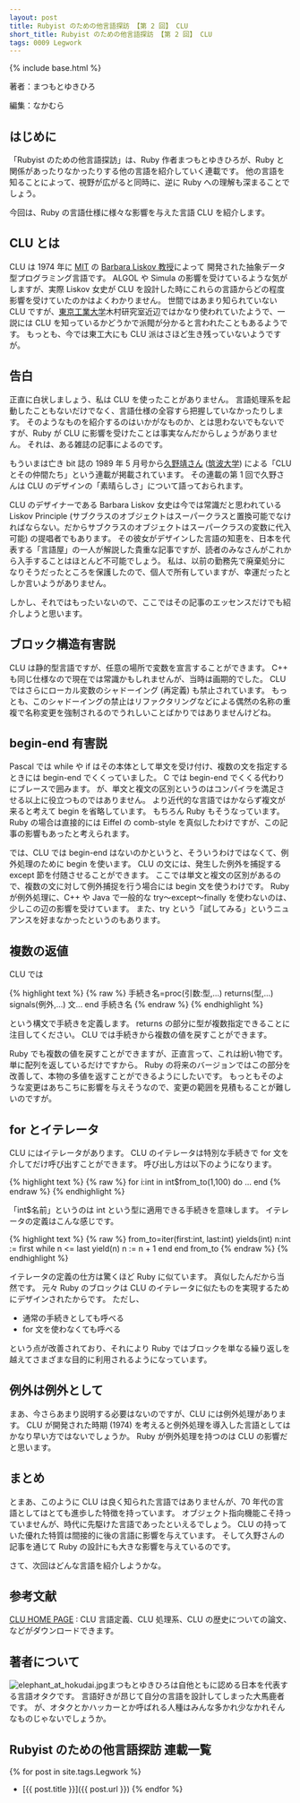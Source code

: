 ```yaml
---
layout: post
title: Rubyist のための他言語探訪 【第 2 回】 CLU
short_title: Rubyist のための他言語探訪 【第 2 回】 CLU
tags: 0009 Legwork
---
```

{% include base.html %}


著者：まつもとゆきひろ

編集：なかむら

## はじめに

「Rubyist のための他言語探訪」は、Ruby 作者まつもとゆきひろが、Ruby と関係があったりなかったりする他の言語を紹介していく連載です。
他の言語を知ることによって、視野が広がると同時に、逆に Ruby への理解も深まることでしょう。

今回は、Ruby の言語仕様に様々な影響を与えた言語 CLU を紹介します。

## CLU とは

CLU は 1974 年に [MIT](http://web.mit.edu/) の [Barbara Liskov 教授](http://www.pmg.csail.mit.edu/~liskov/)によって
開発された抽象データ型プログラミング言語です。
ALGOL や Simula の影響を受けているような気がしますが、実際 Liskov 女史が CLU を設計した時にこれらの言語からどの程度影響を受けていたのかはよくわかりません。
世間ではあまり知られていない CLU ですが、[東京工業大学](http://www.titech.ac.jp/home-j.html)木村研究室近辺ではかなり使われていたようで、一説には CLU を知っているかどうかで派閥が分かると言われたこともあるようです。
もっとも、今では東工大にも CLU 派はさほど生き残っていないようですが。

## 告白

正直に白状しましょう、私は CLU を使ったことがありません。
言語処理系を起動したこともないだけでなく、言語仕様の全容すら把握していなかったりします。
そのようなものを紹介するのはいかがなものか、とは思わないでもないですが、Ruby が CLU に影響を受けたことは事実なんだからしょうがありません。
それは、ある雑誌の記事によるのです。

もういまは亡き bit 誌の 1989 年 5 月号から[久野靖さん](http://www.gssm.otsuka.tsukuba.ac.jp/staff/kuno/index.html) ([筑波大学](http://www.tsukuba.ac.jp/)) による「CLU とその仲間たち」という連載が掲載されています。
その連載の第 1 回で久野さんは CLU のデザインの「素晴らしさ」について語っておられます。

CLU のデザイナーである Barbara Liskov 女史は今では常識だと思われている Liskov Principle (サブクラスのオブジェクトはスーパークラスと置換可能でなければならない。だからサブクラスのオブジェクトはスーパークラスの変数に代入可能) の提唱者でもあります。
その彼女がデザインした言語の知恵を、日本を代表する「言語屋」の一人が解説した貴重な記事ですが、読者のみなさんがこれから入手することはほとんど不可能でしょう。
私は、以前の勤務先で廃棄処分になりそうだったところを保護したので、個人で所有していますが、幸運だったとしか言いようがありません。

しかし、それではもったいないので、ここではその記事のエッセンスだけでも紹介しようと思います。

## ブロック構造有害説

CLU は静的型言語ですが、任意の場所で変数を宣言することができます。
C++ も同じ仕様なので現在では常識かもしれませんが、当時は画期的でした。
CLU ではさらにローカル変数のシャドーイング (再定義) も禁止されています。
もっとも、このシャドーイングの禁止はリファクタリングなどによる偶然の名称の重複で名称変更を強制されるのでうれしいことばかりではありませんけどね。

## begin-end 有害説

Pascal では while や if はその本体として単文を受け付け、複数の文を指定するときには begin-end でくくっていました。
C では begin-end でくくる代わりにブレースで囲みます。
が、単文と複文の区別というのはコンパイラを満足させる以上に役立つものではありません。
より近代的な言語ではかならず複文が来ると考えて begin を省略しています。
もちろん Ruby もそうなっています。
Ruby の場合は直接的には Eiffel の comb-style を真似したわけですが、この記事の影響もあったと考えられます。

では、CLU では begin-end はないのかというと、そういうわけではなくて、例外処理のために begin を使います。
CLU の文には、発生した例外を捕捉する except 節を付随させることができます。
ここでは単文と複文の区別があるので、複数の文に対して例外捕捉を行う場合には begin 文を使うわけです。
Ruby が例外処理に、C++ や Java で一般的な try〜except〜finally を使わないのは、少しこの辺の影響を受けています。
また、try という「試してみる」というニュアンスを好まなかったというのもあります。

## 複数の返値

CLU では

{% highlight text %}
{% raw %}
 手続き名=proc(引数:型,...) returns(型,...) signals(例外,...)
   文...
 end 手続き名
{% endraw %}
{% endhighlight %}


という構文で手続きを定義します。
returns の部分に型が複数指定できることに注目してください。
CLU では手続きから複数の値を戻すことができます。

Ruby でも複数の値を戻すことができますが、正直言って、これは紛い物です。
単に配列を返しているだけですから。
Ruby の将来のバージョンではこの部分を改善して、本物の多値を返すことができるようにしたいです。
もっともそのような変更はあちこちに影響を与えそうなので、変更の範囲を見積もることが難しいのですが。

## for とイテレータ

CLU にはイテレータがあります。
CLU のイテレータは特別な手続きで for 文を介してだけ呼び出すことができます。
呼び出し方は以下のようになります。

{% highlight text %}
{% raw %}
 for i:int in int$from_to(1,100) do
   ...
 end
{% endraw %}
{% endhighlight %}


「int$名前」というのは int という型に適用できる手続きを意味します。
イテレータの定義はこんな感じです。

{% highlight text %}
{% raw %}
 from_to=iter(first:int, last:int) yields(int)
   n:int := first
   while n <= last
     yield(n)
     n := n + 1
   end
 end from_to
{% endraw %}
{% endhighlight %}


イテレータの定義の仕方は驚くほど Ruby に似ています。
真似したんだから当然です。
元々 Ruby のブロックは CLU のイテレータに似たものを実現するためにデザインされたからです。
ただし、

* 通常の手続きとしても呼べる
* for 文を使わなくても呼べる


という点が改善されており、それにより Ruby ではブロックを単なる繰り返しを越えてさまざまな目的に利用されるようになっています。

## 例外は例外として

まあ、今さらあまり説明する必要はないのですが、CLU には例外処理があります。
CLU が開発された時期 (1974) を考えると例外処理を導入した言語としてはかなり早い方ではないでしょうか。
Ruby が例外処理を持つのは CLU の影響だと思います。

## まとめ

とまあ、このように CLU は良く知られた言語ではありませんが、70 年代の言語としてはとても進歩した特徴を持っています。
オブジェクト指向機能こそ持っていませんが、時代に先駆けた言語であったといえるでしょう。
CLU の持っていた優れた特質は間接的に後の言語に影響を与えています。
そして久野さんの記事を通じて Ruby の設計にも大きな影響を与えているのです。

さて、次回はどんな言語を紹介しようかな。

## 参考文献

[CLU HOME PAGE](http://www.pmg.csail.mit.edu/CLU.html)
: CLU 言語定義、CLU 処理系、CLU の歴史についての論文、などがダウンロードできます。

## 著者について

![elephant_at_hokudai.jpg]({{base}}{{site.baseurl}}/images/0009-Legwork/elephant_at_hokudai.jpg)まつもとゆきひろは自他ともに認める日本を代表する言語オタクです。
言語好きが昂じて自分の言語を設計してしまった大馬鹿者です。
が、オタクとかハッカーとか呼ばれる人種はみんな多かれ少なかれそんなものじゃないでしょうか。

## Rubyist のための他言語探訪 連載一覧

{% for post in site.tags.Legwork %}
  - [{{ post.title }}]({{ post.url }})
{% endfor %}


